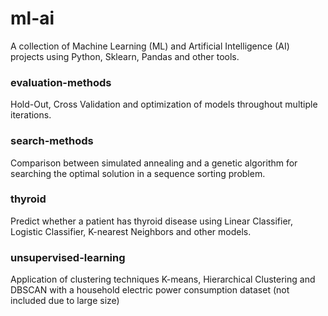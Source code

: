 # ml-ai
A collection of Machine Learning (ML) and Artificial Intelligence (AI) projects using Python, Sklearn, Pandas and other tools.

### evaluation-methods
Hold-Out, Cross Validation and optimization of models throughout multiple iterations.

### search-methods
Comparison between simulated annealing and a genetic algorithm for searching the optimal solution in a sequence sorting problem.

### thyroid
Predict whether a patient has thyroid disease using Linear Classifier, Logistic Classifier, K-nearest Neighbors and other models.

### unsupervised-learning
Application of clustering techniques K-means, Hierarchical Clustering and DBSCAN with a household electric power consumption dataset (not included due to large size)
